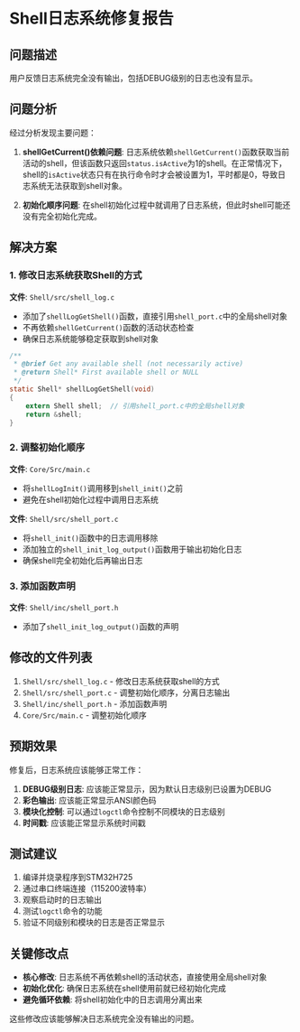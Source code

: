 # Shell日志系统修复报告

## 问题描述
用户反馈日志系统完全没有输出，包括DEBUG级别的日志也没有显示。

## 问题分析
经过分析发现主要问题：

1. **shellGetCurrent()依赖问题**: 日志系统依赖`shellGetCurrent()`函数获取当前活动的shell，但该函数只返回`status.isActive`为1的shell。在正常情况下，shell的`isActive`状态只有在执行命令时才会被设置为1，平时都是0，导致日志系统无法获取到shell对象。

2. **初始化顺序问题**: 在shell初始化过程中就调用了日志系统，但此时shell可能还没有完全初始化完成。

## 解决方案

### 1. 修改日志系统获取Shell的方式
**文件**: `Shell/src/shell_log.c`

- 添加了`shellLogGetShell()`函数，直接引用`shell_port.c`中的全局shell对象
- 不再依赖`shellGetCurrent()`函数的活动状态检查
- 确保日志系统能够稳定获取到shell对象

```c
/**
 * @brief Get any available shell (not necessarily active)
 * @return Shell* First available shell or NULL
 */
static Shell* shellLogGetShell(void)
{
    extern Shell shell;  // 引用shell_port.c中的全局shell对象
    return &shell;
}
```

### 2. 调整初始化顺序
**文件**: `Core/Src/main.c`

- 将`shellLogInit()`调用移到`shell_init()`之前
- 避免在shell初始化过程中调用日志系统

**文件**: `Shell/src/shell_port.c`

- 将`shell_init()`函数中的日志调用移除
- 添加独立的`shell_init_log_output()`函数用于输出初始化日志
- 确保shell完全初始化后再输出日志

### 3. 添加函数声明
**文件**: `Shell/inc/shell_port.h`

- 添加了`shell_init_log_output()`函数的声明

## 修改的文件列表

1. `Shell/src/shell_log.c` - 修改日志系统获取shell的方式
2. `Shell/src/shell_port.c` - 调整初始化顺序，分离日志输出
3. `Shell/inc/shell_port.h` - 添加函数声明
4. `Core/Src/main.c` - 调整初始化顺序

## 预期效果

修复后，日志系统应该能够正常工作：

1. **DEBUG级别日志**: 应该能正常显示，因为默认日志级别已设置为DEBUG
2. **彩色输出**: 应该能正常显示ANSI颜色码
3. **模块化控制**: 可以通过`logctl`命令控制不同模块的日志级别
4. **时间戳**: 应该能正常显示系统时间戳

## 测试建议

1. 编译并烧录程序到STM32H725
2. 通过串口终端连接（115200波特率）
3. 观察启动时的日志输出
4. 测试`logctl`命令的功能
5. 验证不同级别和模块的日志是否正常显示

## 关键修改点

- **核心修改**: 日志系统不再依赖shell的活动状态，直接使用全局shell对象
- **初始化优化**: 确保日志系统在shell使用前就已经初始化完成
- **避免循环依赖**: 将shell初始化中的日志调用分离出来

这些修改应该能够解决日志系统完全没有输出的问题。